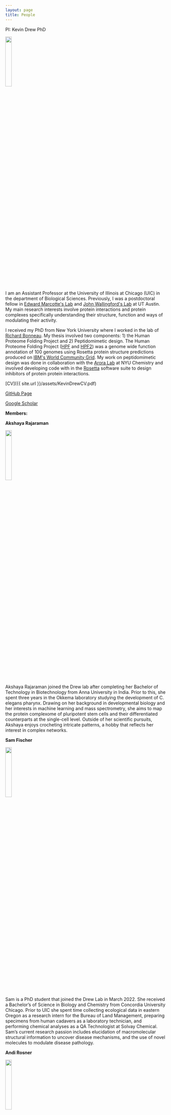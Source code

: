 ```yaml
---
layout: page
title: People
---
```


<p class="message">
PI:	Kevin Drew PhD
</p>

<img src="{{ site.url }}/images/kdrew_headshot_2021_square.jpg" width="20%" height="20%"/>

I am an Assistant Professor at the University of Illinois at Chicago (UIC) in the department of Biological Sciences. Previously, I was a postdoctoral fellow in [Edward Marcotte's Lab](http://www.marcottelab.org/index.php/Main_Page) and [John Wallingford's Lab](https://www.wallingfordlab.org/) at UT Austin.  My main research interests involve protein interactions and protein complexes specifically understanding their structure, function and ways of modulating their activity.  

I received my PhD from New York University where I worked in the lab of [Richard Bonneau](http://bonneaulab.bio.nyu.edu/).  My thesis involved two components: 1) the Human Proteome Folding Project and 2) Peptidomimetic design.  The Human Proteome Folding Project ([HPF](http://www.worldcommunitygrid.org/research/proteome/overview.do) and [HPF2](http://www.worldcommunitygrid.org/research/hpf2/overview.do)) was a genome wide function annotation of 100 genomes using Rosetta protein structure predictions produced on [IBM's World Community Grid](http://www.worldcommunitygrid.org/).  My work on peptidomimetic design was done in collaboration with the [Arora Lab](http://www.nyu.edu/projects/arora/) at NYU Chemistry and involved developing code with in the [Rosetta](https://www.rosettacommons.org/) software suite to design inhibitors of protein protein interactions.

[CV]({{ site.url }}/assets/KevinDrewCV.pdf)

[GitHub Page](https://github.com/ksdrew)

[Google Scholar](https://scholar.google.com/citations?user=zJ8L0GcAAAAJ&hl=en)


<p class="message">
<strong> Members: </strong>
</p>

<p>
<strong>Akshaya Rajaraman</strong>
</p>

<img src="{{ site.url }}/images/arajaraman2.jpg" width="20%" height="20%"/>
<br>

Akshaya Rajaraman joined the Drew lab after completing her Bachelor of Technology in Biotechnology from Anna University in India. Prior to this, she spent three years in the Okkema laboratory studying the development of C. elegans pharynx. Drawing on her background in developmental biology and her interests in machine learning and mass spectrometry, she aims to map the protein complexome of pluripotent stem cells and their differentiated counterparts at the single-cell level. Outside of her scientific pursuits, Akshaya enjoys crocheting intricate patterns, a hobby that reflects her interest in complex networks.
<p>

<p>
<strong>Sam Fischer</strong>
</p>

<img src="{{ site.url }}/images/sfischer_headshot.png" width="20%" height="20%"/>
<br>
Sam is a PhD student that joined the Drew Lab in March 2022. She received a Bachelor’s of Science in Biology and Chemistry from Concordia University Chicago. Prior to UIC she spent time collecting ecological data in eastern Oregon as a research intern for the Bureau of Land Management, preparing specimens from human cadavers as a laboratory technician, and performing chemical analyses as a QA Technologist at Solvay Chemical. Sam’s current research passion includes elucidation of macromolecular structural information to uncover disease mechanisms, and the use of novel molecules to modulate disease pathology. 
<p>

<p>
<strong>Andi Rosner</strong>
</p>

<img src="{{ site.url }}/images/andiRosner.jpg" width="20%" height="20%"/>
<br>
Andi Rosner (They/Them) joined the Drew Lab in the spring of 2023. They completed their undergrad at the University of Chicago with a Bachelor's of Arts in psychology, their Masters of Science in Biology at Illinois Institute of Technology.  Then back at Uchicago's Malamy Lab for 4 years of research on wound healing and signaling in the jellyfish clytia hemisphaerica. All while being a professional performer since 2010. 
Andi is currently exploring proteomics in fungi, specifically candida auris.
<p>



<p>
<strong>Erin Claussen</strong>
</p>

<img src="{{ site.url }}/images/EClaussen_headshot.jpg" width="20%" height="20%"/>
<br>
Erin is a visiting research specialist in the Drew Lab starting in October 2021. She has a strong microbiology background with seven years of laboratory research experience. Erin worked as a researcher at the American Dental Association, an undergraduate researcher at the USDA, and an ORISE fellow in the USDA Soil Microbiome lab at the University of Illinois Urbana- Champaign. She also worked at the Chicago Department of Public Health as an intern case investigator in the enteric illness department. In her spare time, Erin uses her microbiology knowledge to brew beer and bake sourdough bread. Some of her research interests include the human microbiome and the use of biomarkers in assessing disease states. 
<p>

<p>
<strong>Carlos Merlos</strong>
</p>

<img src="{{ site.url }}/images/cmerlos.jpg" width="20%" height="20%"/>
<br>
Carlos is an undergraduate L@s GANAS fellow at UIC interested in protein structure and computational biology. His current work in the lab focuses on using AlphaFold2 to predict interactions among pairs of proteins in larger macromolecular assemblies. 
<p>

<p>
<strong>Adeline Fredrick</strong>
</p>

<img src="{{ site.url }}/images/afredrick.jpeg" width="20%" height="20%"/>
<br>
Adeline is an undergraduate student at UIC. She is a Junior majoring in Integrated Health Studies with a Concentration of Health and Science as well as minoring in Psychology. She works as a medical assistant for a family medicine clinic and is the secretary of the MedLife club on campus. Her post-graduate goal is to become a MD or PA. Two of her favorite hobbies are yoga and biking.
<p>

<!--
<p>
<strong>Eliza Stierle</strong>
</p>

<img src="{{ site.url }}/images/ElizaStierle_pic.png" width="20%" height="20%"/>
<br>
Eliza joined the Drew Lab in the Summer of 2021 after beginning the prestigious Biomedical Visualization Master's program at UIC. Eliza brings many expertise to the lab above her biology background, in particular her exceptional talents as a studio artist where she has studied and exhibited internationally (e.g. Prague; Monte Castello, Italy). One can view her portfolio <a href="https://www.elizafineart.com/" target="_blank">here</a>.
<p>

<p>
<strong>Vedanti Joshi</strong>
</p>

<img src="{{ site.url }}/images/VedantiJoshi_pic.JPG" width="20%" height="20%"/>
<br>
Vedanti is a student at Daniel Wright Junior High School and Northwestern's Center for Talent Development. After winning Scholastic's "Hardest Math Problem Student Contest'', Vedanti's love of science and math eventually led her to discover that many intersectional fields exist, including computational biology.
Vedanti's current project in the Drew Lab is an investigation of the efficacy of a potential therapeutic for the SARS-CoV-2 virus. Researchers have discovered a compound that inhibits viral protein mPro, a requirement for the viral life cycle. Vedanti is specifically investigating how likely this compound is to inhibit mPro in other viruses. In her spare time, she loves to teach competitive math through her non-profit organization.

<p>

-->

<p class="message">
<strong> Former Members: </strong>
</p>

<p>
<strong>Eliza Stierle</strong> - Masters Student
</p>
<p>
<strong>Vedanti Joshi</strong> - High School Student
</p>
